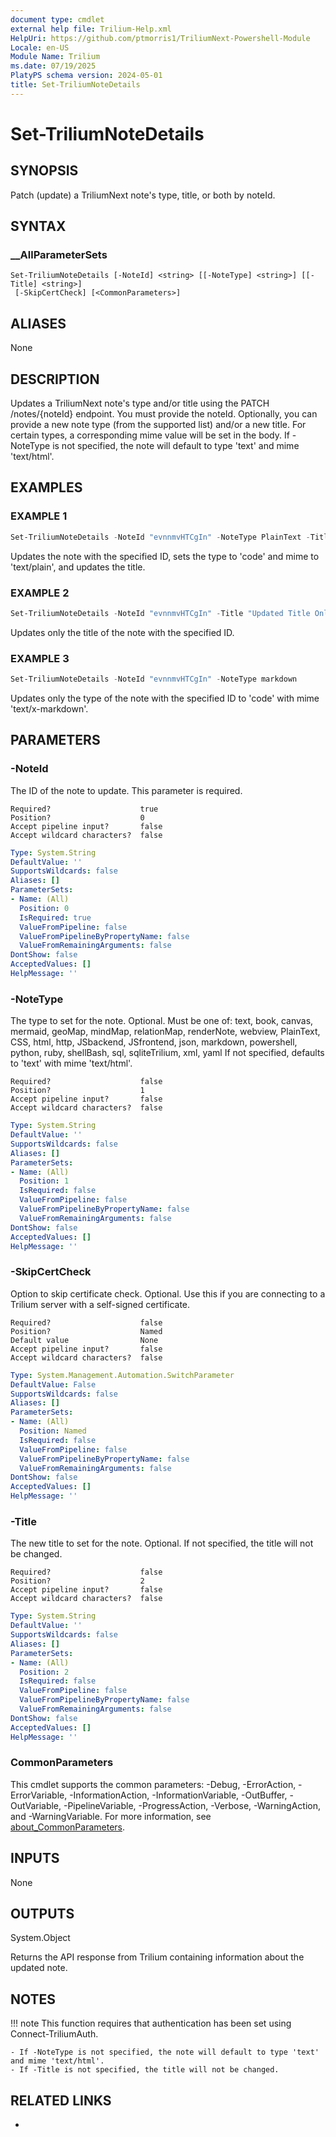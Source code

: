 ```yaml
---
document type: cmdlet
external help file: Trilium-Help.xml
HelpUri: https://github.com/ptmorris1/TriliumNext-Powershell-Module
Locale: en-US
Module Name: Trilium
ms.date: 07/19/2025
PlatyPS schema version: 2024-05-01
title: Set-TriliumNoteDetails
---
```


# Set-TriliumNoteDetails

## SYNOPSIS

Patch (update) a TriliumNext note's type, title, or both by noteId.

## SYNTAX

### __AllParameterSets

```
Set-TriliumNoteDetails [-NoteId] <string> [[-NoteType] <string>] [[-Title] <string>]
 [-SkipCertCheck] [<CommonParameters>]
```

## ALIASES

None

## DESCRIPTION

Updates a TriliumNext note's type and/or title using the PATCH /notes/{noteId} endpoint.
You must provide the noteId.
Optionally, you can provide a new note type (from the supported list) and/or a new title.
For certain types, a corresponding mime value will be set in the body.
If -NoteType is not specified, the note will default to type 'text' and mime 'text/html'.

## EXAMPLES

### EXAMPLE 1

```powershell
Set-TriliumNoteDetails -NoteId "evnnmvHTCgIn" -NoteType PlainText -Title "New Note Title"
```

Updates the note with the specified ID, sets the type to 'code' and mime to 'text/plain', and updates the title.

### EXAMPLE 2

```powershell
Set-TriliumNoteDetails -NoteId "evnnmvHTCgIn" -Title "Updated Title Only"
```

Updates only the title of the note with the specified ID.

### EXAMPLE 3

```powershell
Set-TriliumNoteDetails -NoteId "evnnmvHTCgIn" -NoteType markdown
```

Updates only the type of the note with the specified ID to 'code' with mime 'text/x-markdown'.

## PARAMETERS

### -NoteId

The ID of the note to update.
This parameter is required.

    Required?                    true
    Position?                    0
    Accept pipeline input?       false
    Accept wildcard characters?  false

```yaml
Type: System.String
DefaultValue: ''
SupportsWildcards: false
Aliases: []
ParameterSets:
- Name: (All)
  Position: 0
  IsRequired: true
  ValueFromPipeline: false
  ValueFromPipelineByPropertyName: false
  ValueFromRemainingArguments: false
DontShow: false
AcceptedValues: []
HelpMessage: ''
```

### -NoteType

The type to set for the note.
Optional.
Must be one of:
    text, book, canvas, mermaid, geoMap, mindMap, relationMap, renderNote, webview,
    PlainText, CSS, html, http, JSbackend, JSfrontend, json, markdown, powershell, python, ruby, shellBash, sql, sqliteTrilium, xml, yaml
If not specified, defaults to 'text' with mime 'text/html'.

    Required?                    false
    Position?                    1
    Accept pipeline input?       false
    Accept wildcard characters?  false

```yaml
Type: System.String
DefaultValue: ''
SupportsWildcards: false
Aliases: []
ParameterSets:
- Name: (All)
  Position: 1
  IsRequired: false
  ValueFromPipeline: false
  ValueFromPipelineByPropertyName: false
  ValueFromRemainingArguments: false
DontShow: false
AcceptedValues: []
HelpMessage: ''
```

### -SkipCertCheck

Option to skip certificate check.
Optional.
Use this if you are connecting to a Trilium server with a self-signed certificate.

    Required?                    false
    Position?                    Named
    Default value                None
    Accept pipeline input?       false
    Accept wildcard characters?  false

```yaml
Type: System.Management.Automation.SwitchParameter
DefaultValue: False
SupportsWildcards: false
Aliases: []
ParameterSets:
- Name: (All)
  Position: Named
  IsRequired: false
  ValueFromPipeline: false
  ValueFromPipelineByPropertyName: false
  ValueFromRemainingArguments: false
DontShow: false
AcceptedValues: []
HelpMessage: ''
```

### -Title

The new title to set for the note.
Optional.
If not specified, the title will not be changed.

    Required?                    false
    Position?                    2
    Accept pipeline input?       false
    Accept wildcard characters?  false

```yaml
Type: System.String
DefaultValue: ''
SupportsWildcards: false
Aliases: []
ParameterSets:
- Name: (All)
  Position: 2
  IsRequired: false
  ValueFromPipeline: false
  ValueFromPipelineByPropertyName: false
  ValueFromRemainingArguments: false
DontShow: false
AcceptedValues: []
HelpMessage: ''
```

### CommonParameters

This cmdlet supports the common parameters: -Debug, -ErrorAction, -ErrorVariable,
-InformationAction, -InformationVariable, -OutBuffer, -OutVariable, -PipelineVariable,
-ProgressAction, -Verbose, -WarningAction, and -WarningVariable. For more information, see
[about_CommonParameters](https://go.microsoft.com/fwlink/?LinkID=113216).

## INPUTS

None

## OUTPUTS

System.Object

Returns the API response from Trilium containing information about the updated note.

## NOTES

!!! note
    This function requires that authentication has been set using Connect-TriliumAuth.
    
    - If -NoteType is not specified, the note will default to type 'text' and mime 'text/html'.
    - If -Title is not specified, the title will not be changed.


## RELATED LINKS

- [](https://github.com/ptmorris1/TriliumNext-Powershell-Module)
